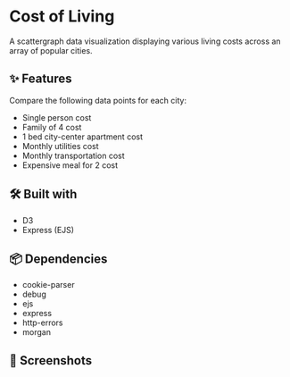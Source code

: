 # Cost of Living
A scattergraph data visualization displaying various living costs across an array of popular cities. 

## ✨ Features
Compare the following data points for each city:
* Single person cost
* Family of 4 cost 
* 1 bed city-center apartment cost
* Monthly utilities cost
* Monthly transportation cost
* Expensive meal for 2 cost

## 🛠 Built with
* D3
* Express (EJS)

## 📦 Dependencies
* cookie-parser
* debug
* ejs
* express
* http-errors
* morgan

## 📸 Screenshots
